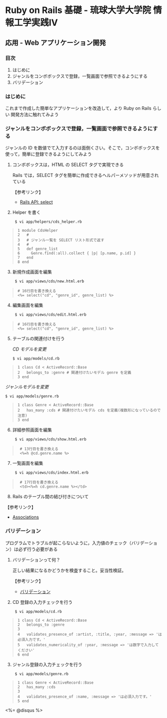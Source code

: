 Ruby on Rails 基礎 - 琉球大学大学院 情報工学実践IV
================================================================================

応用 - Web アプリケーション開発
--------------------------------------------------------------------------------


### 目次

1. はじめに
2. ジャンルをコンボボックスで登録，一覧画面で参照できるようにする
3. バリデーション


### はじめに

これまで作成した簡単なアプリケーションを改造して，より Ruby on Rails らしい
開発方法に触れてみよう

### ジャンルをコンボボックスで登録，一覧画面で参照できるようにする

ジャンルの ID を数値でて入力するのは面倒くさい。そこで，コンボボックスを使って，簡単に登録できるようにしてみよう

1. コンボボックスは，HTML の SELECT タグで実現できる

    Rails では，SELECT タグを簡単に作成できるヘルパーメソッドが用意されている

    【参考リンク】

    * [Rails API: select](http://api.rubyonrails.org/classes/ActionView/Helpers/FormOptionsHelper.html)

2. Helper を書く

        $ vi app/helpers/cds_helper.rb
>     1 module CdsHelper
>     2   #
>     3   # ジャンル一覧を SELECT リスト形式で返す
>     4   #
>     5   def genre_list
>     6     Genre.find(:all).collect { |p| [p.name, p.id] }
>     7   end
>     8 end

3. 新規作成画面を編集

        $ vi app/views/cds/new.html.erb
>     # 16行目を書き換える
>     <%= select("cd", "genre_id", genre_list) %>

4. 編集画面を編集

        $ vi app/views/cds/edit.html.erb
>     # 16行目を書き換える
>     <%= select("cd", "genre_id", genre_list) %>

5. テーブルの関連付けを行う

   *CD モデルを変更*

       $ vi app/models/cd.rb
>     1 class Cd < ActiveRecord::Base
>     2   belongs_to :genre # 関連付けたいモデル genre を定義
>     3 end

   *ジャンルモデルを変更*

    $ vi app/models/genre.rb
>     1 class Genre < ActiveRecord::Base
>     2   has_many :cds # 関連付けたいモデル cds を定義(複数形になっているので注意)
>     3 end

6. 詳細参照画面を編集

        $ vi app/views/cds/show.html.erb
>      # 13行目を書き換える
>      <%=h @cd.genre.name %>

7. 一覧画面を編集

        $ vi app/views/cds/index.html.erb
>      # 17行目を書き換える
>      <td><%=h cd.genre.name %></td>

8. Rails のテーブル間の結び付きについて

【参考リンク】

* [Associations](http://wota.jp/ac/?date=20060120)


### バリデーション

プログラムでトラブルが起こらないように，入力値のチェック（バリデーション）は必ず行う必要がある

1. バリデーションって何？

    正しい結果になるかどうかを検査すること。妥当性検証。

    【参考リンク】

    * [バリデーション](http://kotobank.jp/word/%E3%83%90%E3%83%AA%E3%83%87%E3%83%BC%E3%82%B7%E3%83%A7%E3%83%B3)

2. CD 登録の入力チェックを行う

        $ vi app/models/cd.rb
>     1 class Cd < ActiveRecord::Base
>     2   belongs_to :genre
>     3
>     4   validates_presence_of :artist, :title, :year, :message => 'は必須入力です。'
>     5   validates_numericality_of :year, :message => 'は数字で入力してください'
>     6 end

3. ジャンル登録の入力チェックを行う

        $ vi app/models/genre.rb
>     1 class Genre < ActiveRecord::Base
>     2   has_many :cds
>     3
>     4   validates_presence_of :name, :message => 'は必須入力です。'
>     5 end


<div><%= @disqus %></div>
